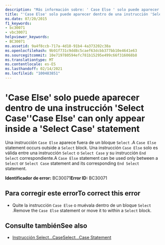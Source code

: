 ```yaml
---
description: "Más información sobre: ' Case Else ' solo puede aparecer dentro de una instrucción ' Select Case '"
title: "'Case Else' solo puede aparecer dentro de una instrucción 'Select Case'"
ms.date: 07/20/2015
f1_keywords:
- bc30071
- vbc30071
helpviewer_keywords:
- BC30071
ms.assetid: 9a4f8ccb-717a-4d18-91b4-4a373202c38a
ms.openlocfilehash: 9b91f731c9dd8c5caef63dcbb377bb10e4641e63
ms.sourcegitcommit: 10e719780594efc781b15295e499c66f316068b8
ms.translationtype: MT
ms.contentlocale: es-ES
ms.lasthandoff: 02/14/2021
ms.locfileid: "100483851"
---
```

# <a name="case-else-can-only-appear-inside-a-select-case-statement"></a><span data-ttu-id="7e902-103">'Case Else' solo puede aparecer dentro de una instrucción 'Select Case'</span><span class="sxs-lookup"><span data-stu-id="7e902-103">'Case Else' can only appear inside a 'Select Case' statement</span></span>

<span data-ttu-id="7e902-104">Una instrucción `Case Else` aparece fuera de un bloque `Select` .</span><span class="sxs-lookup"><span data-stu-id="7e902-104">A `Case Else` statement occurs outside a `Select` block.</span></span> <span data-ttu-id="7e902-105">Una instrucción `Case Else` solo es válida entre una instrucción `Select` o `Select Case` y su instrucción `End Select` correspondiente.</span><span class="sxs-lookup"><span data-stu-id="7e902-105">A `Case Else` statement can be used only between a `Select` or `Select Case` statement and its corresponding `End Select` statement.</span></span>  
  
 <span data-ttu-id="7e902-106">**Identificador de error:** BC30071</span><span class="sxs-lookup"><span data-stu-id="7e902-106">**Error ID:** BC30071</span></span>  
  
## <a name="to-correct-this-error"></a><span data-ttu-id="7e902-107">Para corregir este error</span><span class="sxs-lookup"><span data-stu-id="7e902-107">To correct this error</span></span>  
  
- <span data-ttu-id="7e902-108">Quite la instrucción `Case Else` o muévala dentro de un bloque `Select` .</span><span class="sxs-lookup"><span data-stu-id="7e902-108">Remove the `Case Else` statement or move it to within a `Select` block.</span></span>  
  
## <a name="see-also"></a><span data-ttu-id="7e902-109">Consulte también</span><span class="sxs-lookup"><span data-stu-id="7e902-109">See also</span></span>

- [<span data-ttu-id="7e902-110">Instrucción Select...Case</span><span class="sxs-lookup"><span data-stu-id="7e902-110">Select...Case Statement</span></span>](../language-reference/statements/select-case-statement.md)
